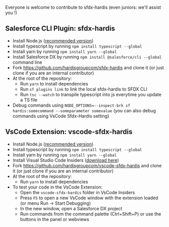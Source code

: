 Everyone is welcome to contribute to sfdx-hardis (even juniors: we'll assist you !)

## Salesforce CLI Plugin: sfdx-hardis

- Install Node.js ([recommended version](https://nodejs.org/en/))
- Install typescript by running `npm install typescript --global`
- Install yarn by running `npm install yarn --global`
- Install Salesforce DX by running `npm install @salesforce/cli --global` command line
- Fork <https://github.com/hardisgroupcom/sfdx-hardis> and clone it (or just clone if you are an internal contributor)
- At the root of the repository:
  - Run `yarn` to install dependencies
  - Run `sf plugins link` to link the local sfdx-hardis to SFDX CLI
  - Run `tsc --watch` to transpile typescript into js everytime you update a TS file
- Debug commands using `NODE_OPTIONS=--inspect-brk sf hardis:somecommand --someparameter somevalue` (you can also debug commands using VsCode Sfdx-Hardis setting)

## VsCode Extension: vscode-sfdx-hardis

- Install Node.js ([recommended version](https://nodejs.org/en/))
- Install typescript by running `npm install typescript --global`
- Install yarn by running `npm install yarn --global`
- Install Visual Studio Code Insiders ([download here](https://code.visualstudio.com/insiders/))
- Fork <https://github.com/hardisgroupcom/vscode-sfdx-hardis> and clone it (or just clone if you are an internal contributor)
- At the root of the repository:
  - Run `yarn` to install dependencies
- To test your code in the VsCode Extension:
  - Open the `vscode-sfdx-hardis` folder in VsCode Insiders
  - Press `F5` to open a new VsCode window with the extension loaded (or menu Run -> Start Debugging)
  - In the new window, open a Salesforce DX project
  - Run commands from the command palette (Ctrl+Shift+P) or use the buttons in the panel or webviews
